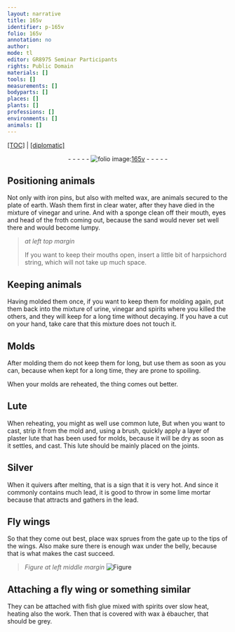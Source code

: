 ```yaml
---
layout: narrative
title: 165v
identifier: p-165v
folio: 165v
annotation: no
author:
mode: tl
editor: GR8975 Seminar Participants
rights: Public Domain
materials: []
tools: []
measurements: []
bodyparts: []
places: []
plants: []
professions: []
environments: []
animals: []
---
```


 <p><a href="{{ site.baseurl }}/translation/">[TOC]</a> | <a href="{{ site.baseurl }}/texts/p-165v_tc/" target="_blank">[diplomatic]</a></p><div class="folio" align="center">- - - - - <a href="http://gallica.bnf.fr/ark:/12148/btv1b10500001g/f336.image" target="_blank"><img src="https://cu-mkp.github.io/2017-workshop-edition/assets/photo-icon.png" alt="folio image: " style="display:inline-block; margin-bottom:-3px;"/>165v</a> - - - - - </div>  
  

## Positioning animals

 
Not only with iron pins, but also with melted wax, are animals secured to the plate of earth. Wash them first in clear water, after they have died in the mixture of vinegar and urine. And with a sponge clean off their mouth, eyes and head of the froth coming out, because the sand would never set well there and would become lumpy.
 
> *at left top margin*
> 
> 
>   If you want to keep their mouths open, insert a little bit of harpsichord string, which will not take up much space.
 
 
  

## Keeping animals

 
Having molded them once, if you want to keep them for molding again, put them back into the mixture of urine, vinegar and spirits where you killed the others, and they will keep for a long time without decaying. If you have a cut on your hand, take care that this mixture does not touch it.
 
 
  

## Molds

 
After molding them do not keep them for long, but use them as soon as you can, because when kept for a long time, they are prone to spoiling.
 
When your molds are reheated, the thing comes out better.
 
 
  

## Lute

 
When reheating, you might as well use common lute, But when you want to cast, strip it from the mold and, using a brush, quickly apply a layer of plaster lute that has been used for molds, because it will be dry as soon as it settles, and cast. This lute should be mainly placed on the joints.
 
 
  

## Silver

 
When it quivers after melting, that is a sign that it is very hot. And since it commonly contains much lead, it is good to throw in some lime mortar because that attracts and gathers in the lead.
 
 
  

## Fly wings

 
So that they come out best, place wax sprues from the gate up to the tips of the wings. Also make sure there is enough wax under the belly, because that is what makes the cast succeed.
 
> *Figure*
> *at left middle margin*
> <a href="https://drive.google.com/open?id=0B9-oNrvWdlO5UmhqY1RkWFRhYzg" target="_blank"><img src="https://cu-mkp.github.io/GR8975-edition/assets/photo-icon.png" alt="Figure" style="display:inline-block; margin-bottom:-3px;"/></a>
 
 
  

## Attaching a fly wing or something similar

 
They can be attached with fish glue mixed with spirits over slow heat, heating also the work. Then that is covered with wax à ébaucher, that should be grey.
 
 